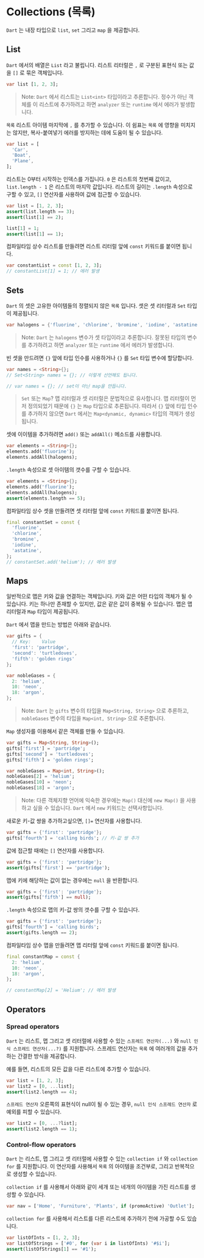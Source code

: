 # Collections (목록)

`Dart` 는 내장 타입으로 `list`, `set` 그리고 `map` 을 제공합니다.

## List
`Dart` 에서의 배열은 `List` 라고 불립니다. 리스트 리터럴은 `,` 로 구분된 표현식 또는 값을 `[]` 로 묶은 객체입니다.
```dart
var list [1, 2, 3];
```

> Note: `Dart` 에서 리스트는 `List<int>` 타입이라고 추론합니다. 정수가 아닌 객체를 이 리스트에 추가하려고 하면 `analyzer` 또는 `runtime` 에서 에러가 발생합니다.

`목록` 리스트 아이템 마지막에 `,` 를 추가할 수 있습니다. 이 쉼표는 `목록` 에 영향을 미치지는 않지만, 복사-붙여넣기 에러를 방지하는 데에 도움이 될 수 있습니다.
```dart
var list = [
  'Car',
  'Boat',
  'Plane',
];
```

리스트는 0부터 시작하는 인덱스를 가집니다. `0` 은 리스트의 첫번째 값이고, `list.length - 1` 은 리스트의 마지막 값입니다. 리스트의 길이는 `.length` 속성으로 구할 수 있고, `[]` 연산자를 사용하여 값에 접근할 수 있습니다.
```dart
var list = [1, 2, 3];
assert(list.length == 3);
assert(list[1] == 2);

list[1] = 1;
assert(list[1] == 1);
```

컴파일타임 상수 리스트를 만들려면 리스트 리터럴 앞에 `const` 키워드를 붙이면 됩니다.
```dart
var constantList = const [1, 2, 3];
// constantList[1] = 1; // 에러 발생
```

## Sets
`Dart` 의 셋은 고유한 아이템들의 정렬되지 않은 `목록` 입니다. 셋은 셋 리터럴과 `Set` 타입이 제공됩니다.
```dart
var halogens = {'fluorine', 'chlorine', 'bromine', 'iodine', 'astatine'};
```

> Note: `Dart` 는 `halogens` 변수가 셋 타입이라고 추론합니다. 잘못된 타입의 변수를 추가하려고 하면 `analyzer` 또는 `runtime` 에서 에러가 발생합니다.

빈 셋을 만드려면 `{}` 앞에 타입 인수를 사용하거나 `{}` 를 `Set` 타입 변수에 할당합니다.
```dart
var names = <String>{};
// Set<String> names = {}; // 이렇게 선언해도 됩니다.

// var names = {}; // set이 아닌 map을 만듭니다.
```

> `Set` 또는 `Map`? 맵 리터럴과 셋 리터럴은 문법적으로 유사합니다. 맵 리터럴이 먼저 정의되었기 때문에 `{}` 는 `Map` 타입으로 추론됩니다. 따라서 `{}` 앞에 타입 인수를 추가하지 않으면 `Dart` 에서는 `Map<dynamic, dynamic>` 타입의 객체가 생성됩니다.

셋에 이이템을 추가하려면 `add()` 또는 `addAll()` 메소드를 사용합니다.
```dart
var elements = <String>{};
elements.add('fluorine');
elements.addAll(halogens);
```

`.length` 속성으로 셋 아이템의 갯수를 구할 수 있습니다.
```dart
var elements = <String>{};
elements.add('fluorine');
elements.addAll(halogens);
assert(elements.length == 5);
```

컴파일타임 상수 셋을 만들려면 셋 리터럴 앞에 `const` 키워드를 붙이면 됩니다.
```dart
final constantSet = const {
  'fluorine',
  'chlorine',
  'bromine',
  'iodine',
  'astatine',
};
// constantSet.add('helium'); // 에러 발생
```

## Maps
일반적으로 맵은 키와 값을 연결하는 객체입니다. 키와 값은 어떤 타입의 객체가 될 수 있습니다. 키는 하나만 존재할 수 있지만, 값은 같은 값이 중복될 수 있습니다. 맵은 맵 리터럴과 `Map` 타입이 제공됩니다.

`Dart` 에서 맵을 만드는 방법은 아래와 같습니다.
```dart
var gifts = {
  // Key:    Value
  'first': 'partridge',
  'second': 'turtledoves',
  'fifth': 'golden rings'
};

var nobleGases = {
  2: 'helium',
  10: 'neon',
  18: 'argon',
};
```

> Note: `Dart` 는 `gifts` 변수의 타입을 `Map<String, String>` 으로 추론하고, `nobleGases` 변수의 타입을 `Map<int, String>` 으로 추론합니다.

`Map` 생성자를 이용해서 같은 객체를 만들 수 있습니다.
```dart
var gifts = Map<String, String>();
gifts['first'] = 'partridge';
gifts['second'] = 'turtledoves';
gifts['fifth'] = 'golden rings';

var nobleGases = Map<int, String>();
nobleGases[2] = 'helium';
nobleGases[10] = 'neon';
nobleGases[18] = 'argon';
```

> Note: 다른 객체지향 언어에 익숙한 경우에는 `Map()` 대신에 `new Map()` 을 사용하고 싶을 수 있습니다. `Dart` 에서 `new` 키워드는 선택사항입니다.

새로운 키-값 쌍을 추가하고싶으면, `[]=` 연산자를 사용합니다.
```dart
var gifts = {'first': 'partridge'};
gifts['fourth'] = 'calling birds'; // 키-값 쌍 추가
```

값에 접근할 때에는 `[]` 연산자를 사용합니다.
```dart
var gifts = {'first': 'partridge'};
assert(gifts['first'] == 'partridge');
```

맵에 키에 해당하는 값이 없는 경우에는 `null` 을 반환합니다.
```dart
var gifts = {'first': 'partridge'};
assert(gifts['fifth'] == null);
```

`.length` 속성으로 맵의 키-값 쌍의 갯수를 구할 수 있습니다.
```dart
var gifts = {'first': 'partridge'};
gifts['fourth'] = 'calling birds';
assert(gifts.length == 2);
```

컴파일타임 상수 맵을 만들려면 맵 리터럴 앞에 `const` 키워드를 붙이면 됩니다.
```dart
final constantMap = const {
  2: 'helium',
  10: 'neon',
  18: 'argon',
};

// constantMap[2] = 'Helium'; // 에러 발생
```

## Operators

### Spread operators
`Dart` 는 리스트, 맵 그리고 셋 리터럴에 사용할 수 있는 `스프레드 연산자(...)` 와 `null 인식 스프레드 연산자(...?)` 를 지원합니다. 스프레드 연산자는 `목록` 에 여러개의 값을 추가하는 간결한 방식을 제공합니다.

예를 들면, 리스트의 모든 값을 다른 리스트에 추가할 수 있습니다.
```dart
var list = [1, 2, 3];
var list2 = [0, ...list];
assert(list2.length == 4);
```

`스프레드 연산자` 오른쪽의 표현식이 null이 될 수 있는 경우, `null 인식 스프레드 연산자` 로 예외를 피할 수 있습니다.
```dart
var list2 = [0, ...?list];
assert(list2.length == 1);
```

### Control-flow operators
`Dart` 는 리스트, 맵 그리고 셋 리터럴에 사용할 수 있는 `collection if` 와 `collection for` 를 지원합니다. 이 연산자를 사용해서 `목록` 의 아이템을 조건부로, 그리고 반복적으로 생성할 수 있습니다.

`collection if` 를 사용해서 아래와 같이 세개 또는 네개의 아이템을 가진 리스트를 생성할 수 있습니다.
```dart
var nav = ['Home', 'Furniture', 'Plants', if (promoActive) 'Outlet'];
```

`collection for` 를 사용해서 리스트를 다른 리스트에 추가하기 전에 가공할 수도 있습니다.
```dart
var listOfInts = [1, 2, 3];
var listOfStrings = ['#0', for (var i in listOfInts) '#$i'];
assert(listOfStrings[1] == '#1');
```